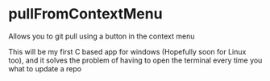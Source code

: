 # pullFromContextMenu
Allows you to git pull using a button in the context menu

This will be my first C based app for windows (Hopefully soon for Linux too), and it solves the problem of having to open the terminal every time you what to update a repo
